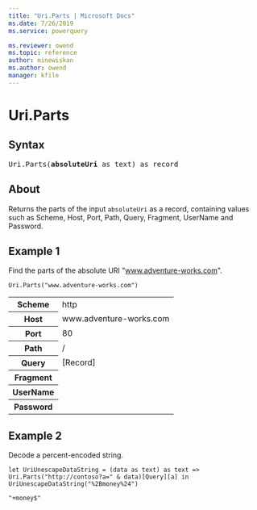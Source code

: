 ```yaml
---
title: "Uri.Parts | Microsoft Docs"
ms.date: 7/26/2019
ms.service: powerquery

ms.reviewer: owend
ms.topic: reference
author: minewiskan
ms.author: owend
manager: kfile
---
```

# Uri.Parts

## Syntax

<pre>
Uri.Parts(<b>absoluteUri</b> as text) as record
</pre> 
  
## About  
Returns the parts of the input <code>absoluteUri</code> as a record, containing values such as Scheme, Host, Port, Path, Query, Fragment, UserName and Password.
  
## Example 1  

Find the parts of the absolute URI "www.adventure-works.com".

```powerquery-m
Uri.Parts("www.adventure-works.com")
```  

<table> <tr> <th>Scheme</th> <td>http</td> </tr> <tr> <th>Host</th> <td>www.adventure-works.com</td> </tr> <tr> <th>Port</th> <td>80</td> </tr> <tr> <th>Path</th> <td>/</td> </tr> <tr> <th>Query</th> <td>[Record]</td> </tr> <tr> <th>Fragment</th> <td></td> </tr> <tr> <th>UserName</th> <td></td> </tr> <tr> <th>Password</th> <td></td> </tr> </table>

  
## Example 2  

Decode a percent-encoded string.  
  
```powerquery-m
let UriUnescapeDataString = (data as text) as text => Uri.Parts("http://contoso?a=" & data)[Query][a] in UriUnescapeDataString("%2Bmoney%24") 
```  

<code>"+money$"</code>
  
